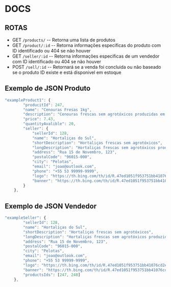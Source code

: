 # DOCS

## ROTAS
* GET `/products/` -- Retorna uma lista de produtos
* GET `/product/:id` -- Retorna informações especificas do produto com ID identificado ou 404 se não houver
* GET `/seller/:id` -- Retorna informações especificas de um vendedor com ID identificado ou 404 se não houver
* POST `/sell/:id` -- Retornará se a venda foi concluida ou não baseado se o produto ID existe e está disponivel em estoque


## Exemplo de JSON Produto
```js
"exampleProduct1": {
        "producitId": 247,
        "name": "Cenouras Fresas 1kg",
        "description": "Cenouras frescas sem agrotóxicos produzidas em Pelotas",
        "price": 7.43,
        "quantityAvalible": 20,
        "seller": {
            "sellerId": 128,
            "name": "Hortaliças do Sul",
            "shortDescription": "Hortaliças frescas sem agrotóxicos",
            "longDescription": "Hortaliças frescas sem agrotóxicos produzidas em Pelotas, desde 1998 com qualidade e preço justo",
            "address": "Rua 15 de Novembro, 123",
            "postalCode": "96015-000",
            "city": "Pelotas",
            "email": "joao@outlook.com",
            "phone": "+55 53 99999-9999",
            "logo": "https://th.bing.com/th/id/R.47ed1051f953751bb41076cd2ea6c708?rik=oJmwGUIFYN9v6Q&pid=ImgRaw&r=0",
            "banner": "https://th.bing.com/th/id/R.47ed1051f953751bb41076cd2ea6c708?rik=oJmwGUIFYN9v6Q&pid=ImgRaw&r=0"
        }
    },
```

## Exemplo de JSON Vendedor
```js
"exampleSeller": {
        "sellerId": 128,
        "name": "Hortaliças do Sul",
        "shortDescription": "Hortaliças frescas sem agrotóxicos",
        "longDescription": "Hortaliças frescas sem agrotóxicos produzidas em Pelotas, desde 1998 com qualidade e preço justo",
        "address": "Rua 15 de Novembro, 123",
        "postalCode": "96015-000",
        "city": "Pelotas",
        "email": "joao@outlook.com",
        "phone": "+55 53 99999-9999",
        "logo": "https://th.bing.com/th/id/R.47ed1051f953751bb41076cd2ea6c708?rik=oJmwGUIFYN9v6Q&pid=ImgRaw&r=0",
        "banner": "https://th.bing.com/th/id/R.47ed1051f953751bb41076cd2ea6c708?rik=oJmwGUIFYN9v6Q&pid=ImgRaw&r=0",
        "productsIds": [247, 248]
    },
```
